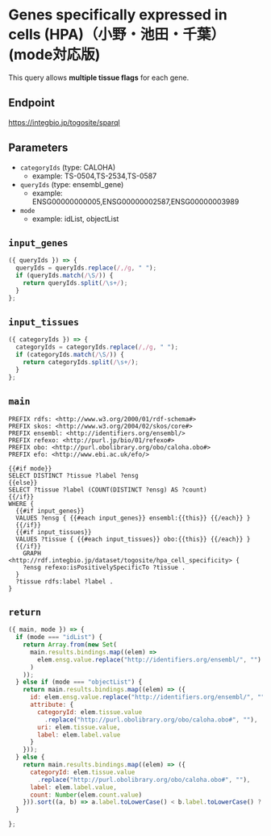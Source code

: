 # Genes specifically expressed in cells (HPA)（小野・池田・千葉）(mode対応版)
This query allows **multiple tissue flags** for each gene.

## Endpoint

https://integbio.jp/togosite/sparql

## Parameters
* `categoryIds` (type: CALOHA)
  * example: TS-0504,TS-2534,TS-0587
* `queryIds` (type: ensembl_gene)
  * example: ENSG00000000005,ENSG00000002587,ENSG00000003989
* `mode`
  * example: idList, objectList

## `input_genes`
```javascript
({ queryIds }) => {
  queryIds = queryIds.replace(/,/g, " ");
  if (queryIds.match(/\S/)) {
    return queryIds.split(/\s+/);
  }
};
```

## `input_tissues`
```javascript
({ categoryIds }) => {
  categoryIds = categoryIds.replace(/,/g, " ");
  if (categoryIds.match(/\S/)) {
    return categoryIds.split(/\s+/);
  }
};
```

## `main`

```sparql
PREFIX rdfs: <http://www.w3.org/2000/01/rdf-schema#>
PREFIX skos: <http://www.w3.org/2004/02/skos/core#>
PREFIX ensembl: <http://identifiers.org/ensembl/>
PREFIX refexo: <http://purl.jp/bio/01/refexo#>
PREFIX obo: <http://purl.obolibrary.org/obo/caloha.obo#>
PREFIX efo: <http://www.ebi.ac.uk/efo/>

{{#if mode}}
SELECT DISTINCT ?tissue ?label ?ensg
{{else}}
SELECT ?tissue ?label (COUNT(DISTINCT ?ensg) AS ?count)
{{/if}}
WHERE {
  {{#if input_genes}}
  VALUES ?ensg { {{#each input_genes}} ensembl:{{this}} {{/each}} }
  {{/if}}
  {{#if input_tissues}}
  VALUES ?tissue { {{#each input_tissues}} obo:{{this}} {{/each}} }
  {{/if}}
    GRAPH <http://rdf.integbio.jp/dataset/togosite/hpa_cell_specificity> {
    ?ensg refexo:isPositivelySpecificTo ?tissue .
  }
  ?tissue rdfs:label ?label .
}
```

## `return`

```javascript
({ main, mode }) => {
  if (mode === "idList") {
    return Array.from(new Set(
      main.results.bindings.map((elem) =>
        elem.ensg.value.replace("http://identifiers.org/ensembl/", "")
      )
    ));
  } else if (mode === "objectList") {
    return main.results.bindings.map((elem) => ({
      id: elem.ensg.value.replace("http://identifiers.org/ensembl/", ""),
      attribute: {
        categoryId: elem.tissue.value
          .replace("http://purl.obolibrary.org/obo/caloha.obo#", ""),
        uri: elem.tissue.value,
        label: elem.label.value
      }
    }));
  } else {
    return main.results.bindings.map((elem) => ({
      categoryId: elem.tissue.value
        .replace("http://purl.obolibrary.org/obo/caloha.obo#", ""),
      label: elem.label.value,
      count: Number(elem.count.value)
    })).sort((a, b) => a.label.toLowerCase() < b.label.toLowerCase() ? -1 : 1);
  }

};
```